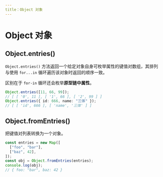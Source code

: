 ```yaml
---
title：Object 对象
---
```


# Object 对象

## Object.entries()

`Object.entries()` 方法返回一个给定对象自身可枚举属性的键值对数组，其排列与使用 `for...in` 循环遍历该对象时返回的顺序一致。

区别在于 `for-in` 循环还会枚举**原型链中属性**。

```ts
Object.entries([11, 66, 99]);
// [ [ '0', 11 ], [ '1', 66 ], [ '2', 99 ] ]
Object.entries({ id: 666, name: "三体" });
// [ [ 'id', 666 ], [ 'name', '三体' ] ]
```

## Object.fromEntries()

把键值对列表转换为一个对象。

```ts
const entries = new Map([
  ["foo", "bar"],
  ["baz", 42],
]);
const obj = Object.fromEntries(entries);
console.log(obj);
// { foo: "bar", baz: 42 }
```
